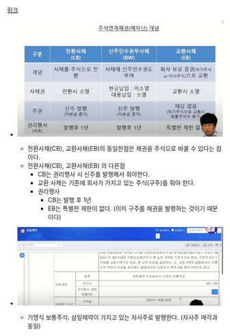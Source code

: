 [링크](https://www.youtube.com/watch?v=wnZJT8i1RC0&list=PLuTjxn6xUhzqdQtVBzFi6G4VddsaIqK8M&index=9)

- ![alt text](image-6.png)
  - 전환사채(CB), 교환사채(EB)의 동일한점은 채권을 주식으로 바꿀 수 있다는 점이다.
  - 전환사채(CB), 교환사채(EB) 의 다른점
    - CB는 권리행사 시 신주를 발행해서 줘야한다.
    - 교환 사채는 기존에 회사가 가지고 있는 주식(구주)를 줘야 한다.
    - 권리행사
      - CB는 발행 후 1년
      - EB는 특별한 제한이 없다. (이미 구주를 채권을 발행하는 것이기 때문이다)

- ![alt text](image-18.png)
  - 기명식 보통주식: 삼일제약이 가지고 있는 자사주로 발행한다. (자사주 매각과 동일)
  

